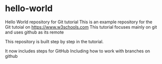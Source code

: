 # hello-world
Hello World repository for Git tutorial
This is an example repository for the Git tutoial on https://www.w3schools.com
This tutorial focuses mainly on git and uses github as its remote

This repository is built step by step in the tutorial.

It now includes steps for GitHub
Including how to work with branches on github
